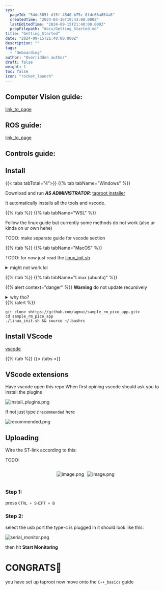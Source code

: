 ```yaml
---
sys:
  pageId: "54dc585f-d15f-45d0-b75c-8fdc66a854a8"
  createdTime: "2024-04-16T19:43:00.000Z"
  lastEditedTime: "2024-09-15T21:40:00.000Z"
  propFilepath: "docs/Getting_Started.md"
title: "Getting_Started"
date: "2024-09-15T21:40:00.000Z"
description: ""
tags:
  - "Onboarding"
author: "Overridden author"
draft: false
weight: 1
toc: false
icon: "rocket_launch"
---
```


## Computer Vision guide:

[link_to_page](86d45bc0-388b-4d26-8848-44f255f73d0e)

## ROS guide:

[link_to_page](3c76c1de-ec8f-46d6-8b0a-294005edc2d5)

## Controls guide:

## Install

{{< tabs tabTotal="4">}}
{{% tab tabName="Windows" %}}

Download and run _**AS ADMINISTRATOR**_: [taproot installer](https://github.com/Thornbots/TeachingFreshies/releases/tag/1.0)

It automatically installs all the tools and vscode.

{{% /tab %}}
{{% tab tabName="WSL" %}}

Follow the linux guide but currently some methods do not work (also ur kinda on ur own hehe)

TODO: make separate guide for vscode section

{{% /tab %}}
{{% tab tabName="MacOS" %}}

TODO: for now just read the [linux_init.sh](https://github.com/agmui/sample_rm_pico_app/blob/main/linux_init.sh)

<details>
<summary>might not work lol</summary>

`brew install libusb pkg-config`

Next install: [vscode](https://code.visualstudio.com/Download)

</details>

{{% /tab %}}
{{% tab tabName="Linux (ubuntu)" %}}

{{% alert context="danger" %}}
**Warning** do not update recursively
<details>
<summary>why tho?</summary>
There are some submodules that may go on for a while (like tinyusb) and I highly
recommend you don't need to get them.
If you want to see what submodules I update just look in `linux_init.sh`
</details>
{{% /alert %}}

```shell
git clone <https://github.com/agmui/sample_rm_pico_app.git>
cd sample_rm_pico_app
./linux_init.sh && source ~/.bashrc
```

## Install VScode

[vscode](https://code.visualstudio.com/Download)

{{% /tab %}}
{{< /tabs >}}

## VScode extensions

Have vscode open this repo
When first opining vscode should ask you to install the plugins

![install_plugins.png](https://prod-files-secure.s3.us-west-2.amazonaws.com/d518164a-d88e-44d1-a4ee-3adb3bd8bce0/89bd30f0-1825-4e77-867b-0a41ce370880/install_plugins.png?X-Amz-Algorithm=AWS4-HMAC-SHA256&X-Amz-Content-Sha256=UNSIGNED-PAYLOAD&X-Amz-Credential=ASIAZI2LB466ZS3L5PKW%2F20250214%2Fus-west-2%2Fs3%2Faws4_request&X-Amz-Date=20250214T160841Z&X-Amz-Expires=3600&X-Amz-Security-Token=IQoJb3JpZ2luX2VjEAUaCXVzLXdlc3QtMiJHMEUCIFaJRMih9Zdo%2BiwlNqJu6a444y%2FLEiZS%2BnW8KKgnhHJoAiEAyhrka6OpiG34BMJ2fgl7MDv4CjpI%2BRug31FWSJVwes0q%2FwMILRAAGgw2Mzc0MjMxODM4MDUiDChWylkMA2S%2FrJxyDSrcA2iu2ybaqrjrymacnWOJ70mInnwc0taWoWpdDSTiCGd%2FgJrs3GOm9M9a1kpOkPvORboKU85FrXZK5p%2BP5laMvncaVyVspSVtppF%2FnQ8an%2BvHgzwGXn74iwwXJd9Qvh4ODoEICWJzG%2FP%2Bl6OxVqKV6NQ4HCX%2BTeC0QB1%2Fb0nfpVJLT2yw1YpaESpMJzmjTZ7oUxLyvCN2voLQx9Ok7OJkd2tknErUPNnDFyanOBj45J8t6fJR2XGHesD9tq6xpAG0RUUG0u%2FuaPFgrJQANSi5vtuW2%2BfMOIvLO0Umqs0e3H%2F1ZVYmwOcaLhKWSj0qLS3OA8Ez1lkbjJq5PS%2FWmPxkwml7qXIFWPfc26YE0LLihwiG5alR8UM6q1FR9F8QId9j8RQ2jZfG75VM6nfqytJh%2B8Sgr0NLy7Gd7K%2FBt%2BlrFDItxRzk8%2Fjql2Y36nN9ueNG24nIuFjuEFDoaDcATA7J5169Ue5rKPyMLmaGSIch72wxhFKKu18%2Bl5eyPR4ptUOZVbNZOL7XsNVl24GYBD8zm5qqzZD8q0hFVo5VNSdPq%2B5k%2FjccRZFrfnY69SsdQ55HQ%2BLzd0p3ZUvdYHdTVwlCM236bhAD8lC0A0S90LT24mOrldoEaAxa%2Fcnq6QMbMOzqvL0GOqUBDb8oH1BIW0fvZ8sKyNKRB1yCBRM4wiAiOT6WW%2Ba%2BAFppgFq0padKtj7%2Fjp%2BzG6XLHEzKoSZS3broj%2F%2BU7ej7KT5xMvrfwbGgc%2BoSGS2ugSCYM%2FtkerzVRymggPqiO43NjySmt35m9nKWqiWuzRq%2Bpt8K99YopmC1%2FfEvpWq9xofKZHcoA4C0JiBIpMVW9Sg9m9mhK8N7Wm4SziFGcq9RZ9Ul1t4B&X-Amz-Signature=6017d392a2372b98fdfc1a4ebd8de6555ce3974dbdafbcb47317f6909ccd1f3a&X-Amz-SignedHeaders=host&x-id=GetObject)

If not just type `@recommended` here  

![recommended.png](https://prod-files-secure.s3.us-west-2.amazonaws.com/d518164a-d88e-44d1-a4ee-3adb3bd8bce0/61e661e9-5d85-4dfc-be0d-8d2097a5e793/recommended.png?X-Amz-Algorithm=AWS4-HMAC-SHA256&X-Amz-Content-Sha256=UNSIGNED-PAYLOAD&X-Amz-Credential=ASIAZI2LB466ZS3L5PKW%2F20250214%2Fus-west-2%2Fs3%2Faws4_request&X-Amz-Date=20250214T160841Z&X-Amz-Expires=3600&X-Amz-Security-Token=IQoJb3JpZ2luX2VjEAUaCXVzLXdlc3QtMiJHMEUCIFaJRMih9Zdo%2BiwlNqJu6a444y%2FLEiZS%2BnW8KKgnhHJoAiEAyhrka6OpiG34BMJ2fgl7MDv4CjpI%2BRug31FWSJVwes0q%2FwMILRAAGgw2Mzc0MjMxODM4MDUiDChWylkMA2S%2FrJxyDSrcA2iu2ybaqrjrymacnWOJ70mInnwc0taWoWpdDSTiCGd%2FgJrs3GOm9M9a1kpOkPvORboKU85FrXZK5p%2BP5laMvncaVyVspSVtppF%2FnQ8an%2BvHgzwGXn74iwwXJd9Qvh4ODoEICWJzG%2FP%2Bl6OxVqKV6NQ4HCX%2BTeC0QB1%2Fb0nfpVJLT2yw1YpaESpMJzmjTZ7oUxLyvCN2voLQx9Ok7OJkd2tknErUPNnDFyanOBj45J8t6fJR2XGHesD9tq6xpAG0RUUG0u%2FuaPFgrJQANSi5vtuW2%2BfMOIvLO0Umqs0e3H%2F1ZVYmwOcaLhKWSj0qLS3OA8Ez1lkbjJq5PS%2FWmPxkwml7qXIFWPfc26YE0LLihwiG5alR8UM6q1FR9F8QId9j8RQ2jZfG75VM6nfqytJh%2B8Sgr0NLy7Gd7K%2FBt%2BlrFDItxRzk8%2Fjql2Y36nN9ueNG24nIuFjuEFDoaDcATA7J5169Ue5rKPyMLmaGSIch72wxhFKKu18%2Bl5eyPR4ptUOZVbNZOL7XsNVl24GYBD8zm5qqzZD8q0hFVo5VNSdPq%2B5k%2FjccRZFrfnY69SsdQ55HQ%2BLzd0p3ZUvdYHdTVwlCM236bhAD8lC0A0S90LT24mOrldoEaAxa%2Fcnq6QMbMOzqvL0GOqUBDb8oH1BIW0fvZ8sKyNKRB1yCBRM4wiAiOT6WW%2Ba%2BAFppgFq0padKtj7%2Fjp%2BzG6XLHEzKoSZS3broj%2F%2BU7ej7KT5xMvrfwbGgc%2BoSGS2ugSCYM%2FtkerzVRymggPqiO43NjySmt35m9nKWqiWuzRq%2Bpt8K99YopmC1%2FfEvpWq9xofKZHcoA4C0JiBIpMVW9Sg9m9mhK8N7Wm4SziFGcq9RZ9Ul1t4B&X-Amz-Signature=d69e3ccc6874089839c2c84b3784e8fb6a57c91e52d91a6a76a4439360c06379&X-Amz-SignedHeaders=host&x-id=GetObject)

## Uploading

Wire the ST-link according to this:

TODO:

<div style="display: flex;flex-direction: row; column-gap:10px; max-width: 630px;justify-content: center;">
<div>

![image.png](https://prod-files-secure.s3.us-west-2.amazonaws.com/d518164a-d88e-44d1-a4ee-3adb3bd8bce0/210ecb78-1116-4d7b-b9b7-2292f66fa2c2/image.png?X-Amz-Algorithm=AWS4-HMAC-SHA256&X-Amz-Content-Sha256=UNSIGNED-PAYLOAD&X-Amz-Credential=ASIAZI2LB466TFZIZN35%2F20250214%2Fus-west-2%2Fs3%2Faws4_request&X-Amz-Date=20250214T160843Z&X-Amz-Expires=3600&X-Amz-Security-Token=IQoJb3JpZ2luX2VjEAUaCXVzLXdlc3QtMiJIMEYCIQDM%2F1qM3%2Bwp7nhGObZBqdJE%2BnSfTtA4emsbVWNd8AFKqQIhAJnSUiQkBLJkvgP96PTQi5qzx4E2KhZVESgg3E4Twx0EKv8DCC4QABoMNjM3NDIzMTgzODA1IgwgHqVGjQlAZnzRRRIq3AMavfIaIwqljgzqvRA2uCTx45Vwl%2B4f05giimZbjhCJUhnVyllQS6yQ4lIxYmipp1O60fAyrqxbWheKOvK3et1imq1yKtLxwwHnD0l%2BnHLWgmmjRR2u4BNbu2Qq1%2B6ypenq0G74pTpsjIZe%2FWVCMDSh3YW2RTyv6JRG6gyzOX%2FuZP8iR1GW%2FxSZpEHsy7pHfOSD5NnTD1vj4xWoeEp%2FeW%2Bgax0vQ%2F%2Bq615gB4e8KeM9PNJiYoRZHNm8W0dsy2YVKsYxJT7kLlCA%2BzMsLNWnKTJ0qgyHlSfqBXzwhVCaXQJg3t9VELaP3pKhLINufOTfeCk2daJ0%2BwNmO1LTOonmFwJKOx9lB%2FQ0cKqQd8O%2BsnTc3eKjoylbd%2BP1w1WAHdTvfxxHCR0uT0nT1oScKUxicu%2BOFkHuYE1hMLtvEhmptcR84n5uy0Az180c7bwHYivv%2BFZOCu6s5zLP3th4FfLCu6F33dWdg2iOQhsWRB2zlBO%2F8v%2BZLA15xuT8pSD4kiAvfXj9EbeSKPUp19FRY%2BrrVQPBh7IW8IXlbIKJyKSq12LnFr7tGY%2Beu6TOCXmPbog81wTVD6f53fUt9bhY%2Btl5SaSNGqa77mqzNGgXjkQ8OKnwKXCf%2FcCFynIAYBgkRTCc67y9BjqkAad3ULoJzB1VKm%2FMRFf%2FijvSBMhPVfvRHhppp%2Fwyt78qCZ6foBwwMwfFEXai2iwtehUks3sBrg7UNZeIY%2BHqRksLfERuRFKcNmpvzFEC4urwPKEwUWIx6Y3Tigxpmph%2F3lSI4bjRISuRtciU1OlZrcqz96nyfBff77iYLr3caG3lU0Lu67KUJNb7JqEEcaq5pJhH73GBGLYl%2BW4qgX3QrltJ0HST&X-Amz-Signature=adcc9e3b9736115ec7074f8ef203720dfe823e3079a92785d7a98f5110477e53&X-Amz-SignedHeaders=host&x-id=GetObject)

</div>
<div>

![image.png](https://prod-files-secure.s3.us-west-2.amazonaws.com/d518164a-d88e-44d1-a4ee-3adb3bd8bce0/33a0fd0f-8ca6-4a86-8e09-26e95ded1fff/image.png?X-Amz-Algorithm=AWS4-HMAC-SHA256&X-Amz-Content-Sha256=UNSIGNED-PAYLOAD&X-Amz-Credential=ASIAZI2LB4664X6SJZRN%2F20250214%2Fus-west-2%2Fs3%2Faws4_request&X-Amz-Date=20250214T160843Z&X-Amz-Expires=3600&X-Amz-Security-Token=IQoJb3JpZ2luX2VjEAUaCXVzLXdlc3QtMiJIMEYCIQCBfx9h8OwgZb9Xr16T8hRlVvQ0PRwDp%2B9BVgK9V0k%2BVgIhALpk2V2pJJ2ad97xxQnqhymJg8Iz0i2ef3l%2FTipMNz9UKv8DCC0QABoMNjM3NDIzMTgzODA1Igzf6I8oZwZs1y2gVYsq3APEOo%2BWMRHfNBC05PMz%2BY2stutfB3IlPTWBC5E9TkGPNXkll5R7MWc%2BeU2e10%2FdFB8Evy23Uyl6lzwTvdS3O2gO2jRPIaWhiU0KItjEsM%2BWTBFvPS%2BkcPC2e5Cf38PZ%2B9RmNEoyJvJ%2FkJc6xHWfUTRHXtsm%2FahMfJAlCt79MPbIU6yIU98t5x3xn8%2F7ZzHQ5iVQfCnLTgz2QJe0NlFG1hvbb7MKN%2Bups90ggA4AdOfaT5Vrndu7LXMr0ywFoKy3iqG4SfVl%2Fs1ubzKqkxmrl9QrIWE2MDic%2FXnjfLN858IvcA8FeEqElbJ7c7EYuqEj1KmnAXwCPhE2z7U4%2Bp74HMF%2FOFmjIgBcKFApK8nQB0lWwqf%2BFtUutRJtOsPNbjkI1IFpWZeTI8NA81rLVsX2XaFNu89CsTjRkiKOg5KY0pZ27%2FOXmhsBAARZGAw2ZJ8kIkvPUdEUdP3KVRy5V0gYtWMW5Utt2idz2iFozaHpOmGeVdpuLqBfcV9lIufDaEqq9m%2FlK3vXSJLm6RaHEw5jlMK01npl4hg0RjGkIMsEotl55zgx4Sp6IVNoQoaAj9zkiPoy%2FZrGe6m6FekXzLmu7akDD99lzg5ctKjWDSJpCw0REiSuH7%2Fu9KEh4cv5DzCK67y9BjqkAdNfInQjnwrzPTTSKwdvBU95VSoQV6HuAddyVHm4UxLkX0qfY0H4iTjoSz8u3it4%2FgDmv3%2BqptaGjDTmhqD%2FewYNZD3AQ1RFvmQ68JIg0OL8V786J0HGWEU%2B3o9UgpFwYUkUw%2BaYvT%2BOQU6zBzWx%2B6keu%2Fp74UpbIEQBzOCxnW7JIqRXRPVqdqtVuEs0R%2BSfHxB8yEFdeZic4T4SLrRJmR56P4PE&X-Amz-Signature=04ab0f4627488207bc7c5c277230325141707447dbeda76e032a6faf39acfc57&X-Amz-SignedHeaders=host&x-id=GetObject)

</div>
</div>

### Step 1:

press `CTRL + SHIFT + B`

### Step 2:

select the usb port the type-c is plugged in it should look like this:

![serial_monitor.png](https://prod-files-secure.s3.us-west-2.amazonaws.com/d518164a-d88e-44d1-a4ee-3adb3bd8bce0/f03f4774-05d4-4393-b6a0-d5efb6d315ab/serial_monitor.png?X-Amz-Algorithm=AWS4-HMAC-SHA256&X-Amz-Content-Sha256=UNSIGNED-PAYLOAD&X-Amz-Credential=ASIAZI2LB466ZS3L5PKW%2F20250214%2Fus-west-2%2Fs3%2Faws4_request&X-Amz-Date=20250214T160841Z&X-Amz-Expires=3600&X-Amz-Security-Token=IQoJb3JpZ2luX2VjEAUaCXVzLXdlc3QtMiJHMEUCIFaJRMih9Zdo%2BiwlNqJu6a444y%2FLEiZS%2BnW8KKgnhHJoAiEAyhrka6OpiG34BMJ2fgl7MDv4CjpI%2BRug31FWSJVwes0q%2FwMILRAAGgw2Mzc0MjMxODM4MDUiDChWylkMA2S%2FrJxyDSrcA2iu2ybaqrjrymacnWOJ70mInnwc0taWoWpdDSTiCGd%2FgJrs3GOm9M9a1kpOkPvORboKU85FrXZK5p%2BP5laMvncaVyVspSVtppF%2FnQ8an%2BvHgzwGXn74iwwXJd9Qvh4ODoEICWJzG%2FP%2Bl6OxVqKV6NQ4HCX%2BTeC0QB1%2Fb0nfpVJLT2yw1YpaESpMJzmjTZ7oUxLyvCN2voLQx9Ok7OJkd2tknErUPNnDFyanOBj45J8t6fJR2XGHesD9tq6xpAG0RUUG0u%2FuaPFgrJQANSi5vtuW2%2BfMOIvLO0Umqs0e3H%2F1ZVYmwOcaLhKWSj0qLS3OA8Ez1lkbjJq5PS%2FWmPxkwml7qXIFWPfc26YE0LLihwiG5alR8UM6q1FR9F8QId9j8RQ2jZfG75VM6nfqytJh%2B8Sgr0NLy7Gd7K%2FBt%2BlrFDItxRzk8%2Fjql2Y36nN9ueNG24nIuFjuEFDoaDcATA7J5169Ue5rKPyMLmaGSIch72wxhFKKu18%2Bl5eyPR4ptUOZVbNZOL7XsNVl24GYBD8zm5qqzZD8q0hFVo5VNSdPq%2B5k%2FjccRZFrfnY69SsdQ55HQ%2BLzd0p3ZUvdYHdTVwlCM236bhAD8lC0A0S90LT24mOrldoEaAxa%2Fcnq6QMbMOzqvL0GOqUBDb8oH1BIW0fvZ8sKyNKRB1yCBRM4wiAiOT6WW%2Ba%2BAFppgFq0padKtj7%2Fjp%2BzG6XLHEzKoSZS3broj%2F%2BU7ej7KT5xMvrfwbGgc%2BoSGS2ugSCYM%2FtkerzVRymggPqiO43NjySmt35m9nKWqiWuzRq%2Bpt8K99YopmC1%2FfEvpWq9xofKZHcoA4C0JiBIpMVW9Sg9m9mhK8N7Wm4SziFGcq9RZ9Ul1t4B&X-Amz-Signature=6aeb569ea09291b3123f6d58af13a8978df7f165c03e5f892f1f262f86087579&X-Amz-SignedHeaders=host&x-id=GetObject)

then hit **Start Monitoring**

# CONGRATS🎉

you have set up taproot now move onto the `C++_basics` guide
